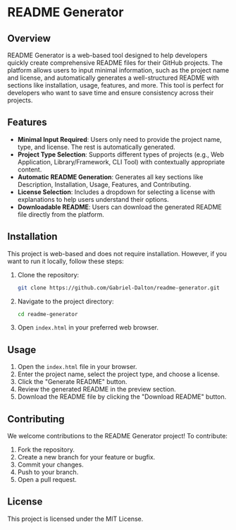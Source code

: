 # README Generator

## Overview

README Generator is a web-based tool designed to help developers quickly create comprehensive README files for their GitHub projects. The platform allows users to input minimal information, such as the project name and license, and automatically generates a well-structured README with sections like installation, usage, features, and more. This tool is perfect for developers who want to save time and ensure consistency across their projects.

## Features

- **Minimal Input Required**: Users only need to provide the project name, type, and license. The rest is automatically generated.
- **Project Type Selection**: Supports different types of projects (e.g., Web Application, Library/Framework, CLI Tool) with contextually appropriate content.
- **Automatic README Generation**: Generates all key sections like Description, Installation, Usage, Features, and Contributing.
- **License Selection**: Includes a dropdown for selecting a license with explanations to help users understand their options.
- **Downloadable README**: Users can download the generated README file directly from the platform.

## Installation

This project is web-based and does not require installation. However, if you want to run it locally, follow these steps:

1. Clone the repository:
    ```bash
    git clone https://github.com/Gabriel-Dalton/readme-generator.git
    ```

2. Navigate to the project directory:
    ```bash
    cd readme-generator
    ```

3. Open `index.html` in your preferred web browser.

## Usage

1. Open the `index.html` file in your browser.
2. Enter the project name, select the project type, and choose a license.
3. Click the "Generate README" button.
4. Review the generated README in the preview section.
5. Download the README file by clicking the "Download README" button.

## Contributing

We welcome contributions to the README Generator project! To contribute:

1. Fork the repository.
2. Create a new branch for your feature or bugfix.
3. Commit your changes.
4. Push to your branch.
5. Open a pull request.

## License

This project is licensed under the MIT License.
